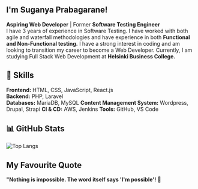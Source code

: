 ## I'm **Suganya Prabagarane!**

**Aspiring Web Developer** | Former **Software Testing Engineer** <br>
I have 3 years of experience in Software Testing. I have worked with both agile and waterfall methodologies and have experience in both **Functional and Non-Functional testing.** I have a strong interest in coding and am looking to transition my career to become a Web Developer. Currently, I am studying Full Stack Web Development at **Helsinki Business College.**

## 🚀 Skills

**Frontend:** HTML, CSS, JavaScript, React.js  
**Backend:** PHP, Laravel  
**Databases:** MariaDB, MySQL 
**Content Management System:** Wordpress, Drupal, Strapi
**CI & CD:** AWS, Jenkins 
**Tools:** GitHub, VS Code

## 📊 GitHub Stats

![Top Langs](https://github-readme-stats.vercel.app/api/top-langs/?username=suganyaprabagarane&layout=compact&theme=radical)

## My Favourite Quote

**"Nothing is impossible. The word itself says 'I'm possible'!** 🚀
